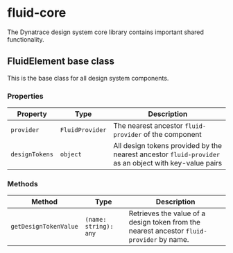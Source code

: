 # fluid-core

The Dynatrace design system core library contains important shared
functionality.

## FluidElement base class

This is the base class for all design system components.

### Properties

| Property       | Type            | Description                                                                                           |
| -------------- | --------------- | ----------------------------------------------------------------------------------------------------- |
| `provider`     | `FluidProvider` | The nearest ancestor `fluid-provider` of the component                                                |
| `designTokens` | `object`        | All design tokens provided by the nearest ancestor `fluid-provider` as an object with key-value pairs |

### Methods

| Method                | Type                  | Description                                                                               |
| --------------------- | --------------------- | ----------------------------------------------------------------------------------------- |
| `getDesignTokenValue` | `(name: string): any` | Retrieves the value of a design token from the nearest ancestor `fluid-provider` by name. |
